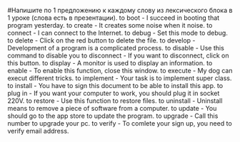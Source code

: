 #Напишите по 1 предложению к каждому слову из лексического блока в 1 уроке (слова есть в презентации).
to boot - I succeed in booting that program yesterday.
to create - It creates some noise when it noise. 
to connect - I can connect to the Internet.
to debug - Set this mode to debug.
to delete - Click on the red button to delete the file.
to develop - Development of a program is a complicated process.
to disable - Use this command to disable you
to disconnect - If you want to disconnect, click on this button. 
to display - A monitor is used to display an information.
to enable - To enable this function, close this window.
to execute - My dog can execut different tricks.
to implement - Your task is to implement super class.
to install - You have to sign this document to be able to install this app.
to plug in - If you want your computer to work, you should plug it in socket 220V.
to restore - Use this function to restore files.
to uninstall - Uninstall means to remove a piece of software from a computer.
to update - You should go to the app store to update the program.
to upgrade - Call this number to upgrade your pc.
to verify - To comlete your sign up, you need to verify email address.
